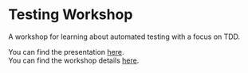 # Testing Workshop

A workshop for learning about automated testing with a focus on TDD.

You can find the presentation [here](/presentation/).  
You can find the workshop details [here](/workshop/).